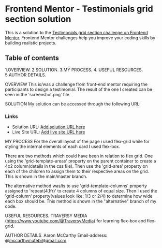 # Frontend Mentor - Testimonials grid section solution

This is a solution to the [Testimonials grid section challenge on Frontend Mentor](https://www.frontendmentor.io/challenges/testimonials-grid-section-Nnw6J7Un7). Frontend Mentor challenges help you improve your coding skills by building realistic projects. 

## Table of contents

1.OVERVIEW.
2.SOLUTION.
3.MY PROCESS.
4. USEFUL RESOURCES.
5.AUTHOR DETAILS.

 
OVERVIEW
This is/was a challenge from front-end mentor requiring the participants to design a testimonial. The result of the one I created can be seen in the 'screenshot.png' file.

SOLUTION
My solution can be accessed through the following URL: 

### Links

- Solution URL: [Add solution URL here](https://your-solution-url.com)
- Live Site URL: [Add live site URL here](https://your-live-site-url.com)


MY PROCESS
For the overall layout of the page i used flex-grid while for styling the internal elements of each card I used flex-box.

There are two methods which could have been in relation to flex grid. One using the 'grid-template-areas' property on the parent container to create a 4x2 column(details in the css file). Then use the 'grid-area' property on each of the children to assign them to their respective areas on the grid. This is shown in the main/master branch.

The alternative method was/is to use 'grid-template-columns' property assigned to 'repeat(4,1fr)' to create 4 columns of equal size. Then I used the 'grid-column' property(values look like: 1/3 or 2/4) to determine how wide each box should be. This method is shown in the "alternative" branch of my code.

USEFUL RESOURCES.
TRAVERSY MEDIA (https://www.youtube.com/@TraversyMedia) for learning flex-box and flex-grid.

AUTHOR DETAILS.
Aaron McCarthy 
Email-address: @mccarthymutebi@gmail.com
